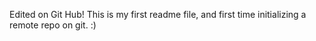 Edited on Git Hub!
This is my first readme file, and first time initializing a remote repo on git. :)
